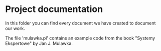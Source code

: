 # Project documentation

In this folder you can find every document we have created to document our work.

The file 'mulawka.pl' contains an example code from the book "Systemy Ekspertowe" by Jan J. Mulawka. 